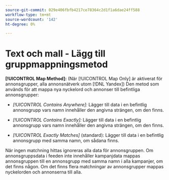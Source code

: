 ```yaml
---
source-git-commit: 029e406fbfb4217ce78364c2d1f1a6dae24ff588
workflow-type: tm+mt
source-wordcount: '142'
ht-degree: 0%

---
```

# Text och mall - Lägg till gruppmappningsmetod

**[!UICONTROL Map Method]:** (När [!UICONTROL Map Only] är aktiverat för annonsgrupper, alla annonsnätverk utom [!DNL Yandex]) Den metod som används för att mappa nya nyckelord och annonser till befintliga annonsgrupper:

* *[!UICONTROL Contains Anywhere]:* Lägger till data i en befintlig annonsgrupp vars namn innehåller den angivna strängen, om den finns.

* *[!UICONTROL Contains Exactly]:* Lägger till data i en befintlig annonsgrupp vars namn innehåller den angivna strängen, om den finns.

* *[!UICONTROL Exactly Matches]* (standard): Lägger till data i en befintlig annonsgrupp med samma namn, om sådana finns.

När ingen matchning hittas ignoreras alla data för annonsgruppen. Om annonsgruppsdata i feeden inte innehåller kampanjdata mappas annonsgruppen till en annonsgrupp med samma namn i alla kampanjer, om det finns någon. Om det finns flera matchningar av annonsgrupper mappas nyckelorden och annonserna till alla.
